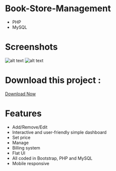 # Book-Store-Management

  - PHP
  - MySQL


# Screenshots

![alt text](/screenshot/)
![alt text](/screenshot/)


# Download this project : 

[Download Now](https://novacore.stores.instamojo.com/product/3195811/book-store-management/)


# Features 
- Add/Remove/Edit 
- Interactive and user-friendly simple dashboard
- Set price 
- Manage
- Billing system
- Flat UI
- All coded in Bootstrap, PHP and MySQL
- Mobile responsive



